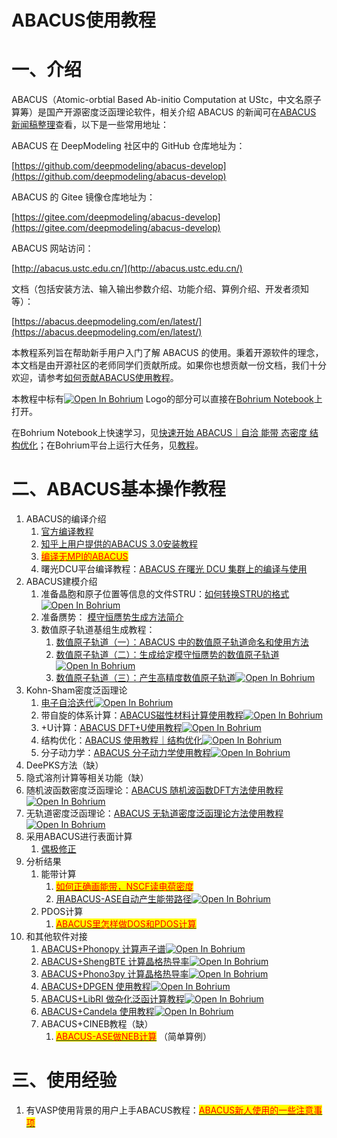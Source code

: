 # ABACUS使用教程

# 一、介绍

ABACUS（Atomic-orbtial Based Ab-initio Computation at UStc，中文名原子算筹）是国产开源密度泛函理论软件，相关介绍 ABACUS 的新闻可在[ABACUS 新闻稿整理](abacus-news.md)查看，以下是一些常用地址：

ABACUS 在 DeepModeling 社区中的 GitHub 仓库地址为：

[https://github.com/deepmodeling/abacus-develop](https://github.com/deepmodeling/abacus-develop)

ABACUS 的 Gitee 镜像仓库地址为：

[https://gitee.com/deepmodeling/abacus-develop](https://gitee.com/deepmodeling/abacus-develop)

ABACUS 网站访问：

[http://abacus.ustc.edu.cn/](http://abacus.ustc.edu.cn/)

文档（包括安装方法、输入输出参数介绍、功能介绍、算例介绍、开发者须知等）：

[https://abacus.deepmodeling.com/en/latest/](https://abacus.deepmodeling.com/en/latest/)

本教程系列旨在帮助新手用户入门了解 ABACUS 的使用。秉着开源软件的理念，本文档是由开源社区的老师同学们贡献所成。如果你也想贡献一份文档，我们十分欢迎，请参考[如何贡献ABACUS使用教程](abacus-contribute.md)。

本教程中标有<a href="" target="_blank"><img src="https://cdn.dp.tech/bohrium/web/static/images/open-in-bohrium.svg" alt="Open In Bohrium"/></a> Logo的部分可以直接在[Bohrium Notebook](https://nb.bohrium.dp.tech)上打开。

在Bohrium Notebook上快速学习，见[快速开始 ABACUS｜自洽 能带 态密度 结构优化](https://nb.bohrium.dp.tech/detail/4641406377)；在Bohrium平台上运行大任务，见[教程](https://bohrium-doc.dp.tech/docs/software/ABACUS/)。

# 二、ABACUS基本操作教程

1. ABACUS的编译介绍
   1. [官方编译教程](https://abacus.deepmodeling.com/en/latest/quick_start/easy_install.html)
   2. [知乎上用户提供的ABACUS 3.0安装教程](https://zhuanlan.zhihu.com/p/574031713)
   3. [<mark style="color:red;">编译无MPI的ABACUS</mark>](https://xmywuqhxb0.feishu.cn/docx/JCv0dHPP6o69JdxtG33cIcTnnke)<mark style="color:red;"></mark>
   4. 曙光DCU平台编译教程：[ABACUS 在曙光 DCU 集群上的编译与使用](abacus-dcu.md)
2. ABACUS建模介绍
   1. 准备晶胞和原子位置等信息的文件STRU：[如何转换STRU的格式](https://nb.bohrium.dp.tech/detail/9814968648)<mark style="color:red;"></mark><a href="https://nb.bohrium.dp.tech/detail/9814968648" target="_blank"><img src="https://cdn.dp.tech/bohrium/web/static/images/open-in-bohrium.svg" alt="Open In Bohrium"/></a>
   2. 准备赝势：
   [模守恒赝势生成方法简介](abacus-upf.md)
   3. 数值原子轨道基组生成教程：
      1. [数值原子轨道（一）：ABACUS 中的数值原子轨道命名和使用方法](abacus-nac1.md)
      2. [数值原子轨道（二）：生成给定模守恒赝势的数值原子轨道](abacus-nac2.md)<a href="https://nb.bohrium.dp.tech/detail/5215642163" target="_blank"><img src="https://cdn.dp.tech/bohrium/web/static/images/open-in-bohrium.svg" alt="Open In Bohrium"/></a>
      3. [数值原子轨道（三）：产生高精度数值原子轨道](abacus-nac3.md)<a href="https://nb.bohrium.dp.tech/detail/8841868194" target="_blank"><img src="https://cdn.dp.tech/bohrium/web/static/images/open-in-bohrium.svg" alt="Open In Bohrium"/></a>
3. Kohn-Sham密度泛函理论
   1. [电子自洽迭代](https://nb.bohrium.dp.tech/detail/7417640496)<a href="https://nb.bohrium.dp.tech/detail/7417640496" target="_blank"><img src="https://cdn.dp.tech/bohrium/web/static/images/open-in-bohrium.svg" alt="Open In Bohrium"/></a>
   2. 带自旋的体系计算：[ABACUS磁性材料计算使用教程](https://nb.bohrium.dp.tech/detail/7141761751)<mark style="color:red;"></mark><a href="https://nb.bohrium.dp.tech/detail/7141761751" target="_blank"><img src="https://cdn.dp.tech/bohrium/web/static/images/open-in-bohrium.svg" alt="Open In Bohrium"/></a>
   3. \+U计算：[ABACUS DFT+U使用教程](https://nb.bohrium.dp.tech/detail/2112617648)<mark style="color:red;"></mark><a href="https://nb.bohrium.dp.tech/detail/2112617648" target="_blank"><img src="https://cdn.dp.tech/bohrium/web/static/images/open-in-bohrium.svg" alt="Open In Bohrium"/></a>
   4. 结构优化：[ABACUS 使用教程｜结构优化](https://nb.bohrium.dp.tech/detail/9119461238)<a href="https://nb.bohrium.dp.tech/detail/9119461238" target="_blank"><img src="https://cdn.dp.tech/bohrium/web/static/images/open-in-bohrium.svg" alt="Open In Bohrium"/></a>
   5. 分子动力学：[ABACUS 分子动力学使用教程](abacus-md.md)<a href="https://nb.bohrium.dp.tech/detail/2241262724" target="_blank"><img src="https://cdn.dp.tech/bohrium/web/static/images/open-in-bohrium.svg" alt="Open In Bohrium"/></a>
4. DeePKS方法（缺）
5. 隐式溶剂计算等相关功能（缺）
6. 随机波函数密度泛函理论：[ABACUS 随机波函数DFT方法使用教程](abacus-sdft.md)<a href="https://nb.bohrium.dp.tech/detail/5915692245" target="_blank"><img src="https://cdn.dp.tech/bohrium/web/static/images/open-in-bohrium.svg" alt="Open In Bohrium"/></a>
7. 无轨道密度泛函理论：[ABACUS 无轨道密度泛函理论方法使用教程](abacus-ofdft.md)<a href="https://nb.bohrium.dp.tech/detail/6416644691" target="_blank"><img src="https://cdn.dp.tech/bohrium/web/static/images/open-in-bohrium.svg" alt="Open In Bohrium"/></a>
8. 采用ABACUS进行表面计算
   1. [偶极修正](abacus-surface2.md)
9. 分析结果
   1. 能带计算
      1. [<mark style="color:red;">如何正确画能带，NSCF读电荷密度</mark>](https://xmywuqhxb0.feishu.cn/docx/K8GRdTst4oXQNoxnQVbcFZTmntb)<mark style="color:red;"></mark>
      2. [用ABACUS-ASE自动产生能带路径](https://nb.bohrium.dp.tech/detail/1211642609)<mark style="color:red;"></mark><a href="https://nb.bohrium.dp.tech/detail/1211642609" target="_blank"><img src="https://cdn.dp.tech/bohrium/web/static/images/open-in-bohrium.svg" alt="Open In Bohrium"/></a>
   2. PDOS计算
      1. [<mark style="color:red;">ABACUS里怎样做DOS和PDOS计算</mark>](https://xmywuqhxb0.feishu.cn/docx/ONSldj82VoNGKSxaoDQcoKBtnGh)<mark style="color:red;"></mark>
10. 和其他软件对接
    1. [ABACUS+Phonopy 计算声子谱](abacus-phonopy.md)<a href="https://nb.bohrium.dp.tech/detail/8741867512" target="_blank"><img src="https://cdn.dp.tech/bohrium/web/static/images/open-in-bohrium.svg" alt="Open In Bohrium"/></a>
    2. [ABACUS+ShengBTE 计算晶格热导率](abacus-shengbte.md)<a href="https://nb.bohrium.dp.tech/detail/2712467526" target="_blank"><img src="https://cdn.dp.tech/bohrium/web/static/images/open-in-bohrium.svg" alt="Open In Bohrium"/></a>
    3. [ABACUS+Phono3py 计算晶格热导率](https://nb.bohrium.dp.tech/detail/6116471155)<mark style="color:red;"></mark><a href="https://nb.bohrium.dp.tech/detail/6116471155" target="_blank"><img src="https://cdn.dp.tech/bohrium/web/static/images/open-in-bohrium.svg" alt="Open In Bohrium"/></a>
    4. [ABACUS+DPGEN 使用教程](abacus-dpgen.md)<a href="https://nb.bohrium.dp.tech/detail/6116401077" target="_blank"><img src="https://cdn.dp.tech/bohrium/web/static/images/open-in-bohrium.svg" alt="Open In Bohrium"/></a>
    5. [ABACUS+LibRI 做杂化泛函计算教程](abacus-libri.md)<a href="https://nb.bohrium.dp.tech/detail/8041860882" target="_blank"><img src="https://cdn.dp.tech/bohrium/web/static/images/open-in-bohrium.svg" alt="Open In Bohrium"/></a>
    6. [ABACUS+Candela 使用教程](abacus-candela.md)<a href="https://nb.bohrium.dp.tech/detail/2912697542" target="_blank"><img src="https://cdn.dp.tech/bohrium/web/static/images/open-in-bohrium.svg" alt="Open In Bohrium"/></a>
    7. ABACUS+CINEB教程（缺）
       1. [<mark style="color:red;">ABACUS-ASE做NEB计算</mark>](https://dptechnology.feishu.cn/wiki/wikcnzar41sN8ZtGLtm3PLnarSc) <mark style="color:red;"></mark> （简单算例）

# 三、使用经验

1. 有VASP使用背景的用户上手ABACUS教程：[<mark style="color:red;">ABACUS新人使用的一些注意事项</mark>](https://xmywuqhxb0.feishu.cn/docx/KN3KdqbX6o9S6xxtbtCcD5YPnue)<mark style="color:red;"></mark>
